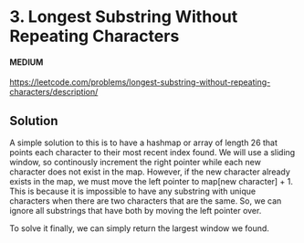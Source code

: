 # 3. Longest Substring Without Repeating Characters

#### MEDIUM

https://leetcode.com/problems/longest-substring-without-repeating-characters/description/

## Solution

A simple solution to this is to have a hashmap or array of length 26 that points each character to their most recent index found. We will use a sliding window, so continously increment the right pointer while each new character does not exist in the map. However, if the new character already exists in the map, we must move the left pointer to map[new character] + 1. This is because it is impossible to have any substring with unique characters when there are two characters that are the same. So, we can ignore all substrings that have both by moving the left pointer over.

To solve it finally, we can simply return the largest window we found.
